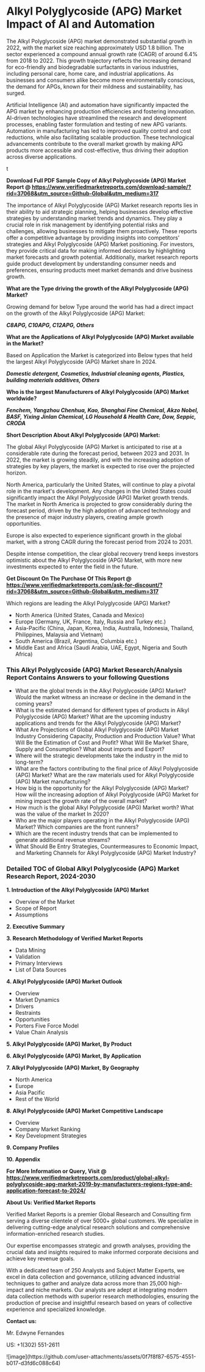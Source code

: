 <h1>Alkyl Polyglycoside (APG) Market Impact of AI and Automation</h1><p>The Alkyl Polyglycoside (APG) market demonstrated substantial growth in 2022, with the market size reaching approximately USD 1.8 billion. The sector experienced a compound annual growth rate (CAGR) of around 6.4% from 2018 to 2022. This growth trajectory reflects the increasing demand for eco-friendly and biodegradable surfactants in various industries, including personal care, home care, and industrial applications. As businesses and consumers alike become more environmentally conscious, the demand for APGs, known for their mildness and sustainability, has surged.</p><p>Artificial Intelligence (AI) and automation have significantly impacted the APG market by enhancing production efficiencies and fostering innovation. AI-driven technologies have streamlined the research and development processes, enabling faster formulation and testing of new APG variants. Automation in manufacturing has led to improved quality control and cost reductions, while also facilitating scalable production. These technological advancements contribute to the overall market growth by making APG products more accessible and cost-effective, thus driving their adoption across diverse applications.</p>t</p><p id="" class=""><strong>Download Full PDF Sample Copy of Alkyl Polyglycoside (APG) Market Report @ <a href="https://www.verifiedmarketreports.com/download-sample/?rid=37068&utm_source=Github-Global&utm_medium=317" target="_blank">https://www.verifiedmarketreports.com/download-sample/?rid=37068&utm_source=Github-Global&utm_medium=317</a></strong></p><p>The importance of&nbsp;Alkyl Polyglycoside (APG) Market research reports lies in their ability to aid strategic planning, helping businesses develop effective strategies by understanding market trends and dynamics. They play a crucial role in risk management by identifying potential risks and challenges, allowing businesses to mitigate them proactively. These reports offer a competitive advantage by providing insights into competitors' strategies and Alkyl Polyglycoside (APG) Market positioning. For investors, they provide critical data for making informed decisions by highlighting market forecasts and growth potential. Additionally, market research reports guide product development by understanding consumer needs and preferences, ensuring products meet market demands and drive business growth.</p><p><strong>What are the&nbsp;Type driving the growth of the Alkyl Polyglycoside (APG) Market?</strong></p><p id="" class="">Growing demand for below Type around the world has had a direct impact on the growth of the Alkyl Polyglycoside (APG) Market:</p><em><strong>C8APG, C10APG, C12APG, Others</strong></em></p><strong>What are the&nbsp;Applications&nbsp;of Alkyl Polyglycoside (APG) Market available in the Market?</strong></p><p id="" class="">Based on Application the Market is categorized into Below types that held the largest Alkyl Polyglycoside (APG) Market share In 2024.</p><em><strong>Domestic detergent, Cosmetics, Industrial cleaning agents, Plastics, building materials additives, Others</strong></em></p><strong>Who is the largest Manufacturers of Alkyl Polyglycoside (APG) Market worldwide?</strong></p><p><em><strong>Fenchem, Yangzhou Chenhua, Kao, Shanghai Fine Chemical, Akzo Nobel, BASF, Yixing Jinlan Chemical, LG Household & Health Care, Dow, Seppic, CRODA</strong></em></p><p id="" class=""><strong>Short Description About Alkyl Polyglycoside (APG) Market:</strong></p><p>The global Alkyl Polyglycoside (APG) Market is anticipated to rise at a considerable rate during the forecast period, between 2023 and 2031. In 2022, the market is growing steadily, and with the increasing adoption of strategies by key players, the market is expected to rise over the projected horizon.</p><p>North America, particularly the United States, will continue to play a pivotal role in the market's development. Any changes in the United States could significantly impact the Alkyl Polyglycoside (APG) Market growth trends. The market in North America is projected to grow considerably during the forecast period, driven by the high adoption of advanced technology and the presence of major industry players, creating ample growth opportunities.</p><p>Europe is also expected to experience significant growth in the global market, with a strong CAGR during the forecast period from 2024 to 2031.</p><p>Despite intense competition, the clear global recovery trend keeps investors optimistic about the Alkyl Polyglycoside (APG) Market, with more new investments expected to enter the field in the future.</p><p id="" class=""><strong>Get Discount On The Purchase Of This Report @ <a href="https://www.verifiedmarketreports.com/ask-for-discount/?rid=37068&utm_source=Github-Global&utm_medium=317" target="_blank">https://www.verifiedmarketreports.com/ask-for-discount/?rid=37068&utm_source=Github-Global&utm_medium=317</a></strong></p>Which regions are leading the Alkyl Polyglycoside (APG) Market?</p><ul><li>North America (United States, Canada and Mexico)</li><li>Europe (Germany, UK, France, Italy, Russia and Turkey etc.)</li><li>Asia-Pacific (China, Japan, Korea, India, Australia, Indonesia, Thailand, Philippines, Malaysia and Vietnam)</li><li>South America (Brazil, Argentina, Columbia etc.)</li><li>Middle East and Africa (Saudi Arabia, UAE, Egypt, Nigeria and South Africa)</li></ul><h3 id="" class="">This Alkyl Polyglycoside (APG) Market Research/Analysis Report Contains Answers to your following Questions</h3><ul><li>What are the global trends in the Alkyl Polyglycoside (APG) Market? Would the market witness an increase or decline in the demand in the coming years?</li><li>What is the estimated demand for different types of products in Alkyl Polyglycoside (APG) Market? What are the upcoming industry applications and trends for the Alkyl Polyglycoside (APG) Market?</li><li>What Are Projections of Global Alkyl Polyglycoside (APG) Market Industry Considering Capacity, Production and Production Value? What Will Be the Estimation of Cost and Profit? What Will Be Market Share, Supply and Consumption? What about imports and Export?</li><li>Where will the strategic developments take the industry in the mid to long-term?</li><li>What are the factors contributing to the final price of Alkyl Polyglycoside (APG) Market? What are the raw materials used for Alkyl Polyglycoside (APG) Market manufacturing?</li><li>How big is the opportunity for the Alkyl Polyglycoside (APG) Market? How will the increasing adoption of Alkyl Polyglycoside (APG) Market for mining impact the growth rate of the overall market?</li><li>How much is the global Alkyl Polyglycoside (APG) Market worth? What was the value of the market In 2020?</li><li>Who are the major players operating in the Alkyl Polyglycoside (APG) Market? Which companies are the front runners?</li><li>Which are the recent industry trends that can be implemented to generate additional revenue streams?</li><li>What Should Be Entry Strategies, Countermeasures to Economic Impact, and Marketing Channels for Alkyl Polyglycoside (APG) Market Industry?</li></ul><h3 id="" class="">Detailed TOC of Global Alkyl Polyglycoside (APG) Market Research Report, 2024-2030</h3><p id="" class=""><strong>1. Introduction of the Alkyl Polyglycoside (APG) Market</strong></p><ul><li>Overview of the Market</li><li>Scope of Report</li><li>Assumptions</li></ul><p id="" class=""><strong>2. Executive Summary</strong></p><p id="" class=""><strong>3. Research Methodology of Verified Market Reports</strong></p><ul><li>Data Mining</li><li>Validation</li><li>Primary Interviews</li><li>List of Data Sources</li></ul><p id="" class=""><strong>4. Alkyl Polyglycoside (APG) Market Outlook</strong></p><ul><li>Overview</li><li>Market Dynamics</li><li>Drivers</li><li>Restraints</li><li>Opportunities</li><li>Porters Five Force Model</li><li>Value Chain Analysis</li></ul><p id="" class=""><strong>5. Alkyl Polyglycoside (APG) Market, By Product</strong></p><p id="" class=""><strong>6. Alkyl Polyglycoside (APG) Market, By Application</strong></p><p id="" class=""><strong>7. Alkyl Polyglycoside (APG) Market, By Geography</strong></p><ul><li>North America</li><li>Europe</li><li>Asia Pacific</li><li>Rest of the World</li></ul><p id="" class=""><strong>8. Alkyl Polyglycoside (APG) Market Competitive Landscape</strong></p><ul><li>Overview</li><li>Company Market Ranking</li><li>Key Development Strategies</li></ul><p id="" class=""><strong>9. Company Profiles</strong></p><p id="" class=""><strong>10. Appendix</strong></p><p id="" class=""><strong>For More Information or Query, Visit @ <a href="https://www.verifiedmarketreports.com/product/global-alkyl-polyglycoside-apg-market-2019-by-manufacturers-regions-type-and-application-forecast-to-2024/" target="_blank">https://www.verifiedmarketreports.com/product/global-alkyl-polyglycoside-apg-market-2019-by-manufacturers-regions-type-and-application-forecast-to-2024/</a></strong></p><p id="" class=""><strong>About Us: Verified Market Reports</strong></p><p id="" class="">Verified Market Reports is a premier Global Research and Consulting firm serving a diverse clientele of over 5000+ global customers. We specialize in delivering cutting-edge analytical research solutions and comprehensive information-enriched research studies.</p><p id="" class="">Our expertise encompasses strategic and growth analyses, providing the crucial data and insights required to make informed corporate decisions and achieve key revenue goals.</p><p id="" class="">With a dedicated team of 250 Analysts and Subject Matter Experts, we excel in data collection and governance, utilizing advanced industrial techniques to gather and analyze data across more than 25,000 high-impact and niche markets. Our analysts are adept at integrating modern data collection methods with superior research methodologies, ensuring the production of precise and insightful research based on years of collective experience and specialized knowledge.</p><p id="" class=""><strong>Contact us:</strong></p><p id="" class="">Mr. Edwyne Fernandes</p><p id="" class="">US: +1(302) 551-2611</p>
![image](https://github.com/user-attachments/assets/0f7f8f87-6575-4551-b017-d3fd6c088c64)
